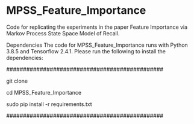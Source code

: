 # MPSS_Feature_Importance

Code for replicating the experiments in the paper Feature Importance via Markov Process State Space Model of Recall.

Dependencies
The code for MPSS_Feature_Importance runs with Python 3.8.5 and Tensorflow 2.4.1. Please run the following to install the dependencies:


###############################################

git clone

cd MPSS_Feature_Importance

sudo pip install -r requirements.txt

###############################################
